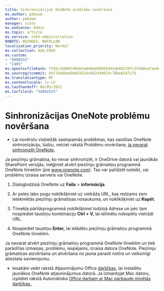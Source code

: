 ```yaml
---
title: Sinhronizācijas OneNote problēmu novēršana
ms.author: pebaum
author: pebaum
manager: scotv
ms.audience: Admin
ms.topic: article
ms.service: o365-administration
ROBOTS: NOINDEX, NOFOLLOW
localization_priority: Normal
ms.collection: Adm_O365
ms.custom:
- "9000555"
- "2405"
ms.openlocfilehash: f35bc1b8097d0de5a84bb499d50dd1de88139fc3fd40eafae9d3f4ad17d84d2a
ms.sourcegitcommit: b5f7da89a650d2915dc652449623c78be6247175
ms.translationtype: MT
ms.contentlocale: lv-LV
ms.lasthandoff: 08/05/2021
ms.locfileid: "54092525"
---
```

# <a name="troubleshoot-onenote-sync-issues"></a>Sinhronizācijas OneNote problēmu novēršana

* Lai novērstu visbiežāk sastopamās problēmas, kas saistītas OneNote sinhronizāciju, lūdzu, veiciet rakstā Problēmu novēršana, [ja nevarat sinhronizēt OneNote.](https://support.office.com/article/Fix-issues-when-you-can-t-sync-OneNote-299495ef-66d1-448f-90c1-b785a6968d45)

Ja piezīmju grāmatiņa, ko nevar sinhronizēt, ir OneDrive datorā vai jaunākās SharePoint versijās, mēģiniet atvērt piezīmju grāmatiņu programmā OneNote tīmeklim (pie www.onenote.com). Tas var palīdzēt noteikt, vai problēmu izraisa serveris vai OneNote.

1. Dialoglodziņā OneNote uz **Faila**  >  **informācija**.

2. Ar peles labo pogu noklikšķiniet uz vietrāža URL, kas redzams zem ietekmētās piezīmju grāmatiņas nosaukuma, un noklikšķiniet uz **Kopēt.**

3. Tīmekļa pārlūkprogrammā noklikšķiniet lodziņā Adrese un pēc tam nospiediet taustiņu kombināciju **Ctrl + V,** lai ielīmētu nokopēto vietrādi URL.

4. Nospiediet taustiņu **Enter,** lai ielādētu piezīmju grāmatiņu programmā OneNote tīmeklim.

Ja nevarat atvērt piezīmju grāmatiņu programmā OneNote tīmeklim un tiek parādītas izmaiņas, problēmu, iespējams, izraisa datora OneNote. Piezīmju grāmatiņas aizvēršana un atvēršana no jauna parasti notīra un veiksmīgi atiestata savienojumu.

* Iesakām veikt rakstā Atjauninājumu Office [darbības,](https://support.office.com/article/Install-Office-updates-2ab296f3-7f03-43a2-8e50-46de917611c5) lai instalētu jaunākos OneNote atjauninājumus datorā. Ja izmantojat Mac datoru, izpildiet rakstā Automātiska [Office darbam ar Mac pārbaude minētās darbības.](https://support.office.com/article/update-office-for-mac-automatically-bfd1e497-c24d-4754-92ab-910a4074d7c1)